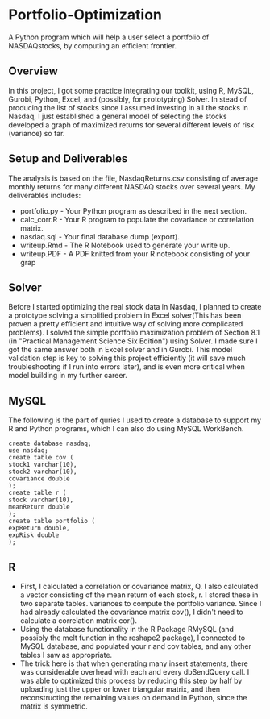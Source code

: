 # Portfolio-Optimization
A Python program which will help a user select a portfolio of NASDAQstocks, by computing an efficient frontier. 

## Overview
In this project, I got some practice integrating our toolkit, using R, MySQL, Gurobi, Python, Excel, and (possibly, for prototyping) Solver. 
In stead of producing the list of stocks since I assumed investing in all the stocks in Nasdaq, I just established a general model of selecting the stocks developed a graph of maximized returns for several different levels of risk (variance) so far.

## Setup and Deliverables
The analysis is based on the file, NasdaqReturns.csv consisting of average monthly returns for many different NASDAQ stocks over several years. My deliverables includes:
* portfolio.py - Your Python program as described in the next section.
* calc_corr.R - Your R program to populate the covariance or correlation matrix. 
* nasdaq.sql - Your final database dump (export).
* writeup.Rmd - The R Notebook used to generate your write up.
* writeup.PDF - A PDF knitted from your R notebook consisting of your grap

## Solver
Before I started optimizing the real stock data in Nasdaq, I planned to create a prototype solving a simplified problem in Excel solver(This has been proven a pretty efficient and intuitive way of solving more complicated problems). I solved the simple
portfolio maximization problem of Section 8.1 (in "Practical Management Science Six Edition") using Solver. I made sure I
got the same answer both in Excel solver and in Gurobi. This model validation step is key to solving this project efficiently (it will save much troubleshooting if I run into errors later), and is even more critical when model building
in my further career.

## MySQL
The following is the part of quries I used to create a database to support my R and Python programs, which I can also do using MySQL WorkBench.
```
create database nasdaq;
use nasdaq;
create table cov (
stock1 varchar(10),
stock2 varchar(10),
covariance double
);
create table r (
stock varchar(10),
meanReturn double
);
create table portfolio (
expReturn double,
expRisk double
);
```
## R
* First, I calculated a correlation or covariance matrix, Q. I also calculated
a vector consisting of the mean return of each stock, r. I stored these in two
separate tables.
variances to compute the portfolio variance. Since I had already calculated the covariance matrix cov(), I didn't need to calculate a correlation matrix cor().
* Using the database functionality in the R Package RMySQL (and possibly the melt function in the reshape2 package), I connected to MySQL database, and populated your r
and cov tables, and any other tables I saw as appropriate.
* The trick here is that when generating many insert statements, there was considerable overhead with each and every dbSendQuery call. I was able to optimized this process by reducing this step by half by
uploading just the upper or lower triangular matrix, and then reconstructing the remaining values on demand in Python, since the matrix is symmetric. 
